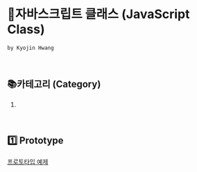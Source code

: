 # 📖자바스크립트 클래스 (JavaScript Class)

`by Kyojin Hwang`

<br/>

## 📚카테고리 (Category)

1. []()

<br/>

## 1️⃣ Prototype

<a href="https://github.com/KyoJin-Hwang/front-javascript-study/blob/master/JS_Class/01_prototype.js">프로토타입 예제</a>
